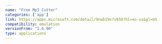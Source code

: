 ```yaml
---
name: "Free Mp3 Cutter"
categories: ['app']
link: https://apps.microsoft.com/detail/9nwb19v7v858?hl=en-us&gl=US
compatibility: emulation
versionFrom: "2.6.90"
type: applications
---
```


